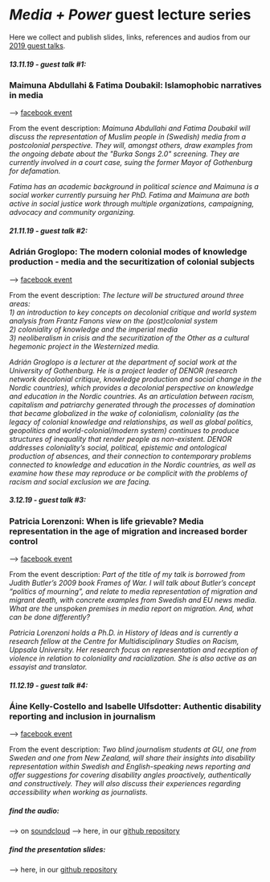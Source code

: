 # _Media + Power_ guest lecture series
Here we collect and publish slides, links, references and audios from our [2019 guest talks](fb.me/mediaandpower).

##### 13.11.19 - guest talk #1:
### Maimuna Abdullahi & Fatima Doubakil: Islamophobic narratives in media
--> [facebook event](https://www.facebook.com/events/2159871777452070/)

From the event description: _Maimuna Abdullahi and Fatima Doubakil will discuss the representation of Muslim people in (Swedish) media from a postcolonial perspective. They will, amongst others, draw examples from the ongoing debate about the
"Burka Songs 2.0" screening. They are currently involved in a court case, suing the former Mayor of Gothenburg for defamation._

_Fatima has an academic background in political science and Maimuna is a social worker currently pursuing her PhD. Fatima and Maimuna are both active in social justice work through multiple organizations, campaigning, advocacy and community organizing._

##### 21.11.19 - guest talk #2:
### Adrián Groglopo: The modern colonial modes of knowledge production - media and the securitization of colonial subjects
--> [facebook event](https://www.facebook.com/events/609949436205237/)

From the event description: _The lecture will be structured around three areas:_  
_1) an introduction to key concepts on decolonial critique and world system analysis from Frantz Fanons view on the (post)colonial system_  
_2) coloniality of knowledge and the imperial media_  
_3) neoliberalism in crisis and the securitization of the Other as a cultural hegemonic project in the Westernized media._  

_Adrián Groglopo is a lecturer at the department of social work at the University of Gothenburg. He is a project leader of DENOR (research network decolonial critique, knowledge production and social change in the Nordic countries), which provides a decolonial perspective on knowledge and education in the Nordic countries. As an articulation between racism, capitalism and patriarchy generated through the processes of domination that became globalized in the wake of colonialism, coloniality (as the legacy of colonial knowledge and relationships, as well as global politics, geopolitics and world-colonial/modern system) continues to produce structures of inequality that render people as non-existent. DENOR addresses coloniality’s social, political, epistemic and ontological production of absences, and their connection to contemporary problems connected to knowledge and education in the Nordic countries, as well as examine how these may reproduce or be complicit with the problems of racism and social exclusion we are facing._

##### 3.12.19 - guest talk #3:
### Patricia Lorenzoni: When is life grievable? Media representation in the age of migration and increased border control
--> [facebook event](https://www.facebook.com/events/2538111769767501/)

From the event description: _Part of the title of my talk is borrowed from Judith Butler’s 2009 book Frames of War. I will talk about Butler’s concept “politics of mourning”, and relate to media representation of migration and migrant death, with concrete examples from Swedish and EU news media. What are the unspoken premises in media report on migration. And, what can be done differently?_

_Patricia Lorenzoni holds a Ph.D. in History of Ideas and is currently a research fellow at the Centre for Multidisciplinary Studies on Racism, Uppsala University. Her research focus on representation and reception of violence in relation to coloniality and racialization. She is also active as an essayist and translator._

##### 11.12.19 - guest talk #4:
### Áine Kelly-Costello and Isabelle Ulfsdotter: Authentic disability reporting and inclusion in journalism
--> [facebook event](https://www.facebook.com/events/2762027877165052/)

From the event description: _Two blind journalism students at GU, one from Sweden and one from New Zealand, will share their insights into disability representation within Swedish and English-speaking news reporting and offer suggestions for covering disability angles proactively, authentically and constructively. They will also discuss their experiences regarding accessibility when working as journalists._

##### find the audio:
--> on [soundcloud](https://soundcloud.com/user-725948934/authentic-disability-reporting-and-inclusion-in-journalism-perspectives-from-two-blind-students)
--> here, in our [github repository]()
##### find the presentation slides:
--> here, in our [github repository]()

